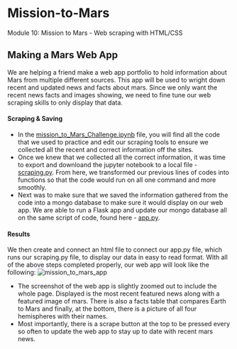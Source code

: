 # Mission-to-Mars
Module 10: Mission to Mars - Web scraping with HTML/CSS

## Making a Mars Web App
We are helping a friend make a web app portfolio to hold information about Mars from multiple different sources. This app will be used to wright down recent and updated news and facts about mars. Since we only want the recent news facts and images showing, we need to fine tune our web scraping skills to only display that data. 
#### Scraping & Saving
- In the [mission_to_Mars_Challenge.ipynb](https://github.com/CDoherty15/Mission-to-Mars/blob/main/Mission_to_Mars_Challenge.ipynb) file, you will find all the code that we used to practice and edit our scraping tools to ensure we collected all the recent and correct information off the sites. 
- Once we knew that we collected all the correct information, it was time to export and downloand the jupyter notebook to a local file - [scraping.py](https://github.com/CDoherty15/Mission-to-Mars/blob/main/scraping.py). From here, we transformed our previous lines of codes into functions so that the code would run on all one command and more smoothly. 
- Next was to make sure that we saved the information gathered from the code into a mongo database to make sure it would display on our web app. We are able to run a Flask app and update our mongo database all on the same script of code, found here - [app.py](https://github.com/CDoherty15/Mission-to-Mars/blob/main/app.py).
#### Results
We then create and connect an html file to connect our app.py file, which runs our scraping.py file, to display our data in easy to read format. With all of the above steps completed properly, our web app will look like the following:
![mission_to_mars_app](https://user-images.githubusercontent.com/79118630/123860446-ea085800-d8f3-11eb-8136-b2696d4f2d94.png)
- The screenshot of the web app is slightly zoomed out to include the whole page. Displayed is the most recent featured news along with a featured image of mars. There is also a facts table that compares Earth to Mars and finally, at the bottom, there is a picture of all four hemispheres with their names. 
- Most importantly, there is a scrape button at the top to be pressed every so often to update the web app to stay up to date with recent mars news. 
